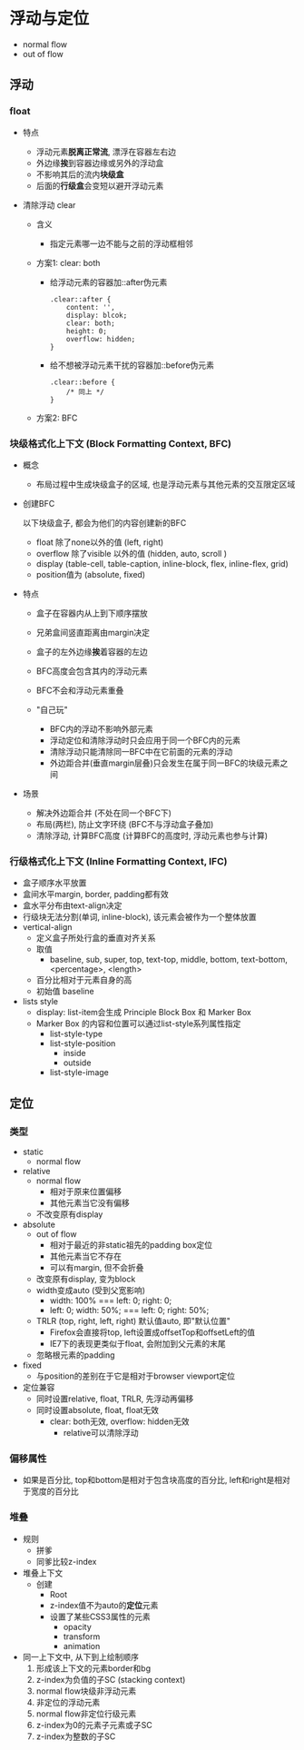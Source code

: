 # 浮动与定位

- normal flow
- out of flow 

## 浮动

### float

- 特点
  - 浮动元素**脱离正常流**, 漂浮在容器左右边
  - 外边缘**挨**到容器边缘或另外的浮动盒
  - 不影响其后的流内**块级盒**
  - 后面的**行级盒**会变短以避开浮动元素

- 清除浮动 clear

  - 含义

    - 指定元素哪一边不能与之前的浮动框相邻

  - 方案1: clear: both

    - 给浮动元素的容器加::after伪元素

      ```
      .clear::after {
          content: '',
          display: blcok;
          clear: both;
          height: 0;
          overflow: hidden;
      }
      ```

    - 给不想被浮动元素干扰的容器加::before伪元素

      ```
      .clear::before {
          /* 同上 */
      }
      ```

  - 方案2: BFC

###  块级格式化上下文 (Block Formatting Context, **BFC**)

- 概念

  - 布局过程中生成块级盒子的区域, 也是浮动元素与其他元素的交互限定区域

- 创建BFC

  以下块级盒子, 都会为他们的内容创建新的BFC

  - float 除了none以外的值 (left, right)
  - overflow 除了visible 以外的值 (hidden, auto, scroll )
  - display (table-cell, table-caption, inline-block, flex, inline-flex, grid)
  - position值为 (absolute, fixed)

- 特点

  - 盒子在容器内从上到下顺序摆放
  - 兄弟盒间竖直距离由margin决定
  - 盒子的左外边缘**挨**着容器的左边


  - BFC高度会包含其内的浮动元素
  - BFC不会和浮动元素重叠
  - "自己玩"
    - BFC内的浮动不影响外部元素
    - 浮动定位和清除浮动时只会应用于同一个BFC内的元素
    - 清除浮动只能清除同一BFC中在它前面的元素的浮动
    - 外边距合并(垂直margin层叠)只会发生在属于同一BFC的块级元素之间

- 场景 

  - 解决外边距合并 (不处在同一个BFC下)
  - 布局(两栏), 防止文字环绕 (BFC不与浮动盒子叠加)
  - 清除浮动, 计算BFC高度 (计算BFC的高度时, 浮动元素也参与计算)

### 行级格式化上下文 (Inline Formatting Context, **IFC**)

- 盒子顺序水平放置
- 盒间水平margin, border, padding都有效
- 盒水平分布由text-align决定
- 行级块无法分割(单词, inline-block), 该元素会被作为一个整体放置
- vertical-align
  - 定义盒子所处行盒的垂直对齐关系 
  - 取值
    - baseline, sub, super, top, text-top, middle, bottom, text-bottom, \<percentage\>, \<length\>
  - 百分比相对于元素自身的高
  - 初始值 baseline
- lists style
  - display: list-item会生成 Principle Block Box 和 Marker Box
  - Marker Box 的内容和位置可以通过list-style系列属性指定 
    - list-style-type
    - list-style-position
      - inside
      - outside
    - list-style-image

## 定位

### 类型

- static
  - normal flow
- relative
  - normal flow
    - 相对于原来位置偏移
    - 其他元素当它没有偏移
  - 不改变原有display
- absolute
  - out of flow
    - 相对于最近的非static祖先的padding box定位
    - 其他元素当它不存在
    - 可以有margin, 但不会折叠
  - 改变原有display, 变为block
  - width变成auto (受到父宽影响)
    - width: 100% === left: 0; right: 0;
    - left: 0; width: 50%; === left: 0; right: 50%;
  - TRLR (top, right, left, right) 默认值auto, 即"默认位置"
    - Firefox会直接将top, left设置成offsetTop和offsetLeft的值
    - IE7下的表现更类似于float, 会附加到父元素的末尾
  - 忽略根元素的padding
- fixed
  - 与position的差别在于它是相对于browser viewport定位
- 定位兼容
  - 同时设置relative, float, TRLR, 先浮动再偏移
  - 同时设置absolute, float, float无效
    - clear: both无效, overflow: hidden无效
      - relative可以清除浮动

### 偏移属性

- 如果是百分比, top和bottom是相对于包含块高度的百分比, left和right是相对于宽度的百分比

### 堆叠

- 规则
  - 拼爹
  - 同爹比较z-index
- 堆叠上下文
  - 创建
    - Root
    - z-index值不为auto的**定位**元素
    - 设置了某些CSS3属性的元素
      - opacity
      - transform
      - animation
- 同一上下文中, 从下到上绘制顺序
  1. 形成该上下文的元素border和bg
  2. z-index为负值的子SC (stacking context)
  3. normal flow块级非浮动元素
  4. 非定位的浮动元素
  5. normal flow非定位行级元素
  6. z-index为0的元素子元素或子SC
  7. z-index为整数的子SC
